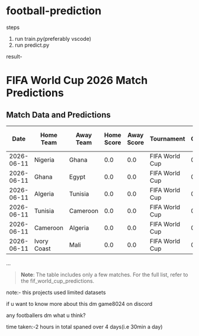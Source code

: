 
# football-prediction

steps
1. run train.py(preferably vscode)
2. run predict.py 

result-

# FIFA World Cup 2026 Match Predictions

## Match Data and Predictions

| Date       | Home Team     | Away Team      | Home Score | Away Score | Tournament      | City | Country | Neutral | Home Form | Away Form | Tournament Weight | Home SPI Offense | Away SPI Offense | Home SPI Defense | Away SPI Defense | SPI Offense Diff | Home Avg Goals | Away Avg Goals | Home Team Encoded | Away Team Encoded | Tournament Encoded | Predicted Outcome | Predicted Result |
|------------|--------------|---------------|------------|------------|----------------|------|---------|---------|-----------|-----------|------------------|----------------|----------------|----------------|----------------|----------------|----------------|----------------|------------------|------------------|------------------|------------------|------------------|
| 2026-06-11 | Nigeria      | Ghana         | 0.0        | 0.0        | FIFA World Cup | 0    | 0       | True    | 0.0       | 0.0       | 1.0              | 1.87           | 1.53           | 1.05           | 0.57           | 1.30           | 1.86           | 1.88           | 202              | 112              | 82               | Away Win          | 0                |
| 2026-06-11 | Ghana        | Egypt         | 0.0        | 0.0        | FIFA World Cup | 0    | 0       | True    | 0.0       | 0.0       | 1.0              | 1.53           | 1.49           | 0.57           | 0.91           | 0.62           | 1.88           | 2.21           | 112              | 87               | 82               | Home Win          | 1                |
| 2026-06-11 | Algeria      | Tunisia       | 0.0        | 0.0        | FIFA World Cup | 0    | 0       | True    | 0.0       | 0.0       | 1.0              | 1.94           | 1.57           | 0.76           | 0.81           | 1.13           | 1.95           | 2.02           | 4                | 298              | 82               | Away Win          | 0                |
| 2026-06-11 | Tunisia      | Cameroon      | 0.0        | 0.0        | FIFA World Cup | 0    | 0       | True    | 0.0       | 0.0       | 1.0              | 1.57           | 1.34           | 0.81           | 0.77           | 0.80           | 2.02           | 1.93           | 298              | 48               | 82               | Home Win          | 1                |
| 2026-06-11 | Cameroon     | Algeria       | 0.0        | 0.0        | FIFA World Cup | 0    | 0       | True    | 0.0       | 0.0       | 1.0              | 1.34           | 1.94           | 0.77           | 0.76           | 0.58           | 1.93           | 1.95           | 48               | 4                | 82               | Home Win          | 1                |
| 2026-06-11 | Ivory Coast  | Mali          | 0.0        | 0.0        | FIFA World Cup | 0    | 0       | True    | 0.0       | 0.0       | 1.0              | 1.63           | 1.57           | 0.91           | 0.71           | 0.92           | 2.06           | 1.81           | 143              | 174              | 82               | Home Win          | 1                |

...

> **Note**: The table includes only a few matches. For the full list, refer to the fif_world_cup_predictions.



note:- this projects used limited datasets

if u want to know more about this dm game8024 on discord

any footballers dm what u think?

time taken:-2 hours in total spaned over 4 days(i.e 30min a day)
